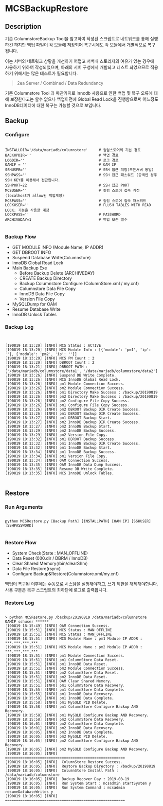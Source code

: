 # MCSBackupRestore
## Description
기존 ColumnstoreBackup Tool을 참고하여 작성된 스크립트로 네트워크를 통해 실행하긴 하지만 백업 파일이 각 모듈에 저장되어 복구시에도 각 모듈에서 개별적으로 복구됩니다. 

이는 서버의 네트워크 상황을 개선하기 어렵고 서버내 스토리지의 여유가 있는 경우에 사용하기 위하여 작성되었으며, 아래의 서버 구성에서 개발되고 테스트 되었으므로 적용하기 위해서는 많은 테스트가 필요합니다. 

> 2ea Server / Combined / Data Redundancy

기존 Columnstore Tool 과 마찬가지로 Innodb 사용으로 인한 백업 및 복구 오류에 대해 보장한다고는 할수 없으나 백업이전에 Global Read Lock을 진행함으로써 어느정도 InnoDB데이터에 대한 복구는 가능할 것으로 보입니다.


## Backup
### Configure
<pre>
<code>
INSTALLDIR='/data/mariadb/columnstore'     # 컬럼스토어의 기본 경로
BACKUPDIR=''                               # 백업 경로
LOGDIR=''                                  # 로그 경로
OAMIP = ''                                 # OAM IP
SSHUSER=''                                 # SSH 접근 계정(모든서버 동일)
SSHPASS=''                                 # SSH 접근 패스워드 (공백인 경우 SSH KEY를 이용해서 접근합니다.
SSHPORT=22                                 # SSH 접근 PORT
MCSUSER=''                                 # 컬럼 스토어 접속 계정(localhost가 allow된 백업계정)
MCSPASS=''                                 # 컬럼 스토어 접속 패스워드
LOCKUSER=''                                # FLUSH TABLES WITH READ LOCK; 기능을 사용할 계정
LOCKPASS=''                                # PASSWORD
ARCHIVEDAY=1                               # 백업 보존 일수
</code>
</pre>

### Backup Flow
+ GET MODULE INFO (Module Name, IP ADDR)
+ GET DBROOT INFO
+ Suspend Database Write(Columnstore)
+ InnoDB Global Read Lock
+ Main Backup Exe
  + Before Backup Delete (ARCHIVEDAY)
  + CREATE Backup Directory
  + Backup Columnstore Configure (ColumnStore.xml / my.cnf)
  + Columnstore Data File Copy
  + InnoDB Data File Copy
  + Version File Copy
+ MySQLDump for OAM
+ Resume Database Write
+ InnoDB Unlock Tables

### Backup Log
<pre>
<code>

[190819 18:13:20] [INFO] MCS Status : ACTIVE
[190819 18:13:20] [INFO] MCS Module Info : [{'module': 'pm1', 'ip': ''}, {'module': 'pm2', 'ip': ''}]
[190819 18:13:20] [INFO] MCS PM Count : 2
[190819 18:13:20] [INFO] DBROOT Count : 2
[190819 18:13:21] [INFO] DBROOT PATH : ['/data/mariadb/columnstore/data1', '/data/mariadb/columnstore/data2']
[190819 18:13:26] [INFO] Suspend DB Write Complete.
[190819 18:13:26] [INFO] MCS InnoDB Global Read Lock.
[190819 18:13:26] [INFO] pm1 Module Connection Success.
[190819 18:13:26] [INFO] pm2 Module Connection Success.
[190819 18:13:26] [INFO] pm1 Directory Make Success : /backup/20190819
[190819 18:13:26] [INFO] pm2 Directory Make Success : /backup/20190819
[190819 18:13:26] [INFO] pm2 Configure File Copy Success.
[190819 18:13:26] [INFO] pm1 Configure File Copy Success.
[190819 18:13:26] [INFO] pm2 DBROOT Backup DIR Create Success.
[190819 18:13:26] [INFO] pm1 DBROOT Backup DIR Create Success.
[190819 18:13:27] [INFO] pm1 DBROOT Backup Start.
[190819 18:13:27] [INFO] pm2 InnoDB Backup DIR Create Success.
[190819 18:13:27] [INFO] pm2 InnoDB Backup Start.
[190819 18:13:29] [INFO] pm2 InnoDB Backup Success.
[190819 18:13:29] [INFO] pm2 Version File Copy.
[190819 18:13:32] [INFO] pm1 DBROOT Backup Success.
[190819 18:13:32] [INFO] pm1 InnoDB Backup DIR Create Success.
[190819 18:13:32] [INFO] pm1 InnoDB Backup Start.
[190819 18:13:34] [INFO] pm1 InnoDB Backup Success.
[190819 18:13:34] [INFO] pm1 Version File Copy.
[190819 18:13:34] [INFO] OAM Connection Success.
[190819 18:13:35] [INFO] OAM InnoDB Data Dump Success.
[190819 18:13:35] [INFO] Resume DB Write Complete.
[190819 18:13:35] [INFO] MCS InnoDB Unlock Tables.
</code>
</pre>

## Restore
### Run Arguments
<pre>
<code>
python MCSRestore.py [Backup Path] [INSTALLPATH] [OAM IP] [SSHUSER] [SSHPASSWORD]
</code>
</pre>

### Restore Flow
+ System Check(State : MAN_OFFLINE)
+ Data Reset (000.dir / DBRM / InnoDB)
+ Clear Shared Memory(/bin/clearShm)
+ Data File Restore(rsync)
+ Configure Backup&Restore(Columnstore.xml/my.cnf)

백업이 복구된 이후에는 수동으로 시스템을 실행해야하고, 쓰기 제한을 해제해야합니다. 사용 구문은 복구 스크립트의 최하단에 로그로 출력됩니다. 

### Restore Log
<pre>
<code>
> python MCSRestore.py /backup/20190819 /data/mariadb/columnstore OAMIP sshuser ******
[190819 18:15:49] [INFO] OAM Connection Success.
[190819 18:15:51] [INFO] MCS Status : MAN_OFFLINE
[190819 18:15:51] [INFO] MCS Status : MAN_OFFLINE
[190819 18:15:51] [INFO] MCS Module Name : pm1 Module IP ADDR : ***.***.***.***
[190819 18:15:51] [INFO] MCS Module Name : pm2 Module IP ADDR : ***.***.***.***
[190819 18:15:51] [INFO] pm1 Module Connection Success.
[190819 18:15:51] [INFO] pm1 ColumnStore Data Reset.
[190819 18:15:51] [INFO] pm1 InnoDB Data Reset.
[190819 18:15:51] [INFO] pm2 Module Connection Success.
[190819 18:15:51] [INFO] pm2 ColumnStore Data Reset.
[190819 18:15:51] [INFO] pm2 InnoDB Data Reset.
[190819 18:15:51] [INFO] OAM Clear Shared Memory.
[190819 18:15:51] [INFO] pm1 ColumnStore Data Recovery.
[190819 18:15:55] [INFO] pm1 ColumnStore Data Complete.
[190819 18:15:55] [INFO] pm1 InnoDB Data Recovery.
[190819 18:15:58] [INFO] pm1 InnoDB Data Complete.
[190819 18:15:58] [INFO] pm1 MySQLD PID Delete.
[190819 18:15:58] [INFO] pm1 ColumnStore Configure Backup AND Recovery.
[190819 18:15:58] [INFO] pm1 MySQLD Configure Backup AND Recovery.
[190819 18:15:58] [INFO] pm2 ColumnStore Data Recovery.
[190819 18:16:01] [INFO] pm2 ColumnStore Data Complete.
[190819 18:16:01] [INFO] pm2 InnoDB Data Recovery.
[190819 18:16:05] [INFO] pm2 InnoDB Data Complete.
[190819 18:16:05] [INFO] pm2 MySQLD PID Delete.
[190819 18:16:05] [INFO] pm2 ColumnStore Configure Backup AND Recovery.
[190819 18:16:05] [INFO] pm2 MySQLD Configure Backup AND Recovery.
[190819 18:16:05] [INFO] =======================================================
[190819 18:16:05] [INFO]  ColumnStore Restore Success.
[190819 18:16:05] [INFO]  Restore Backup Directory : /backup/20190819
[190819 18:16:05] [INFO]  ColumnStore Install Path : /data/mariadb/columnstore
[190819 18:16:05] [INFO]  Backup Recover Day : 2019-08-19
[190819 18:16:05] [INFO]  Run System Start : mcsadmin startSystem y
[190819 18:16:05] [INFO]  Run System Command : mcsadmin resumeDatabaseWrites y
[190819 18:16:05] [INFO] =======================================================
</code>
</pre>
